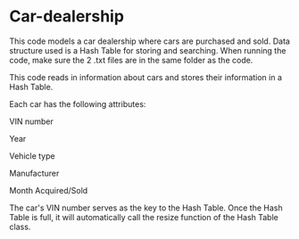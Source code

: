 # Car-dealership
This code models a car dealership where cars are purchased and sold. Data structure used is a Hash Table for storing and searching. When running the code, make sure the 2 .txt files are in the same folder as the code.

This code reads in information about cars and stores their information in a Hash Table.

Each car has the following attributes:

VIN number

Year

Vehicle type

Manufacturer

Month Acquired/Sold

The car's VIN number serves as the key to the Hash Table. Once the Hash Table is full, it will automatically call the resize function of the Hash Table class.
